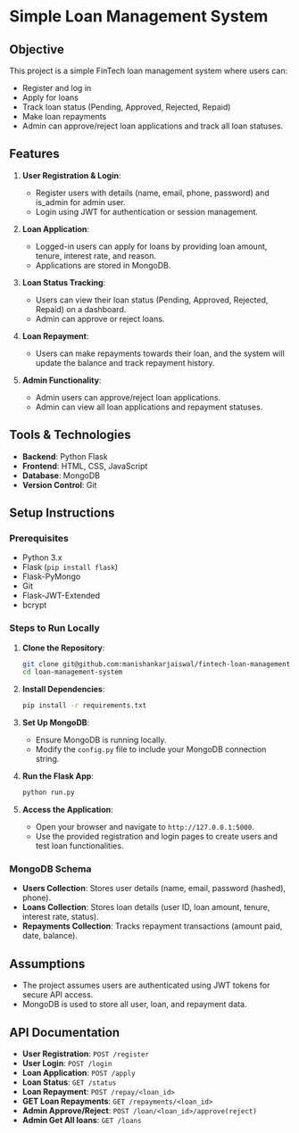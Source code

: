 # Simple Loan Management System

## Objective
This project is a simple FinTech loan management system where users can:
- Register and log in
- Apply for loans
- Track loan status (Pending, Approved, Rejected, Repaid)
- Make loan repayments
- Admin can approve/reject loan applications and track all loan statuses.

## Features
1. **User Registration & Login**:
   - Register users with details (name, email, phone, password) and is_admin for admin user.
   - Login using JWT for authentication or session management.

2. **Loan Application**:
   - Logged-in users can apply for loans by providing loan amount, tenure, interest rate, and reason.
   - Applications are stored in MongoDB.

3. **Loan Status Tracking**:
   - Users can view their loan status (Pending, Approved, Rejected, Repaid) on a dashboard.
   - Admin can approve or reject loans.

4. **Loan Repayment**:
   - Users can make repayments towards their loan, and the system will update the balance and track repayment history.

5. **Admin Functionality**:
   - Admin users can approve/reject loan applications.
   - Admin can view all loan applications and repayment statuses.

## Tools & Technologies
- **Backend**: Python Flask
- **Frontend**: HTML, CSS, JavaScript
- **Database**: MongoDB
- **Version Control**: Git

## Setup Instructions

### Prerequisites
- Python 3.x
- Flask (`pip install flask`)
- Flask-PyMongo
- Git
- Flask-JWT-Extended
- bcrypt

### Steps to Run Locally
1. **Clone the Repository**:
   ```bash
   git clone git@github.com:manishankarjaiswal/fintech-loan-management.git
   cd loan-management-system
   ```

2. **Install Dependencies**:
   ```bash
   pip install -r requirements.txt
   ```

3. **Set Up MongoDB**:
   - Ensure MongoDB is running locally.
   - Modify the `config.py` file to include your MongoDB connection string.

4. **Run the Flask App**:
   ```bash
   python run.py
   ```

5. **Access the Application**:
   - Open your browser and navigate to `http://127.0.0.1:5000`.
   - Use the provided registration and login pages to create users and test loan functionalities.

### MongoDB Schema
- **Users Collection**: Stores user details (name, email, password (hashed), phone).
- **Loans Collection**: Stores loan details (user ID, loan amount, tenure, interest rate, status).
- **Repayments Collection**: Tracks repayment transactions (amount paid, date, balance).

## Assumptions
- The project assumes users are authenticated using JWT tokens for secure API access.
- MongoDB is used to store all user, loan, and repayment data.

## API Documentation
- **User Registration**: `POST /register`
- **User Login**: `POST /login`
- **Loan Application**: `POST /apply`
- **Loan Status**: `GET /status`
- **Loan Repayment**: `POST /repay/<loan_id>`
- **GET Loan Repayments**: `GET /repayments/<loan_id>`
- **Admin Approve/Reject**: `POST /loan/<loan_id>/approve(reject)`
- **Admin Get All loans**: `GET /loans`
